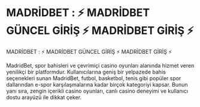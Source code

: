 # MADRİDBET : ⚡️ MADRİDBET GÜNCEL GİRİŞ ⚡️ MADRİDBET GİRİŞ ⚡️


MADRİDBET : ⚡️ MADRİDBET GÜNCEL GİRİŞ ⚡️ MADRİDBET GİRİŞ ⚡️

MadridBet, spor bahisleri ve çevrimiçi casino oyunları alanında hizmet veren yenilikçi bir platformdur. Kullanıcılarına geniş bir yelpazede bahis seçenekleri sunan MadridBet, futbol, basketbol, tenis gibi popüler spor dallarından e-spor karşılaşmalarına kadar birçok kategoriyi kapsar. Bunun yanı sıra, zengin içerikli casino oyunları, canlı casino deneyimi ve kullanıcı dostu arayüzü ile dikkat çeker.
